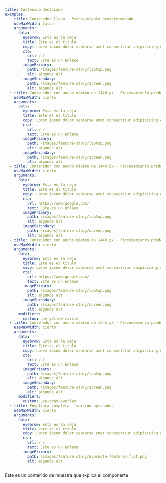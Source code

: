 ```yaml
---
title: Contenido destacado
examples:
  - title: Contenedor lleno - Procesamiento predeterminado.
    useMaxWidth: falso
    arguments:
      data:
        eyebrow: Esta es la ceja
        title: Este es el titulo
        copy: Lorem ipsum dolor sentarse amet consectetur adipisicing elit. Consequuntur asperiores et labore nihil qui! Sint praesentium nostrum accusantium fuga eius. Iste iusto ut provident laborum atque velit tempore, magni minus?
        cta:
          url: / /
          text: Este es un enlace
        imagePrimary:
          path: /images/feature-story/laptop.png
          alt: algunos alt
        imageSecondary:
          path: /images/feature-story/screen.png
          alt: algunos alt
  - title: Contenedor con ancho máximo de 1440 px - Procesamiento predeterminado.
    useMaxWidth: cierto
    arguments:
      data:
        eyebrow: Esta es la ceja
        title: Este es el titulo
        copy: Lorem ipsum dolor sentarse amet consectetur adipisicing elit. Consequuntur asperiores et labore nihil qui! Sint praesentium nostrum accusantium fuga eius. Iste iusto ut provident laborum atque velit tempore, magni minus?
        cta:
          url: / /
          text: Este es un enlace
        imagePrimary:
          path: /images/feature-story/laptop.png
          alt: algunos alt
        imageSecondary:
          path: /images/feature-story/screen.png
          alt: algunos alt
  - title: Contenedor con ancho máximo de 1440 px - Procesamiento predeterminado - CTA externo.
    useMaxWidth: cierto
    arguments:
      data:
        eyebrow: Esta es la ceja
        title: Este es el titulo
        copy: Lorem ipsum dolor sentarse amet consectetur adipisicing elit. Consequuntur asperiores et labore nihil qui! Sint praesentium nostrum accusantium fuga eius. Iste iusto ut provident laborum atque velit tempore, magni minus?
        cta:
          url: https://www.google.com/
          text: Este es un enlace
        imagePrimary:
          path: /images/feature-story/laptop.png
          alt: algunos alt
        imageSecondary:
          path: /images/feature-story/screen.png
          alt: algunos alt
  - title: Contenedor con ancho máximo de 1440 px - Procesamiento predeterminado - CTA externo - Círculo amarillo.
    useMaxWidth: cierto
    arguments:
      data:
        eyebrow: Esta es la ceja
        title: Este es el titulo
        copy: Lorem ipsum dolor sentarse amet consectetur adipisicing elit. Consequuntur asperiores et labore nihil qui! Sint praesentium nostrum accusantium fuga eius. Iste iusto ut provident laborum atque velit tempore, magni minus?
        cta:
          url: https://www.google.com/
          text: Este es un enlace
        imagePrimary:
          path: /images/feature-story/laptop.png
          alt: algunos alt
        imageSecondary:
          path: /images/feature-story/screen.png
          alt: algunos alt
      modifiers:
        custom: use-yellow-circle
  - title: Contenedor con ancho máximo de 1440 px - Procesamiento predeterminado - Superposición.
    useMaxWidth: cierto
    arguments:
      data:
        eyebrow: Esta es la ceja
        title: Este es el titulo
        copy: Lorem ipsum dolor sentarse amet consectetur adipisicing elit. Consequuntur asperiores et labore nihil qui! Sint praesentium nostrum accusantium fuga eius. Iste iusto ut provident laborum atque velit tempore, magni minus?
        cta:
          url: / /
          text: Este es un enlace
        imagePrimary:
          path: /images/feature-story/laptop.png
          alt: algunos alt
        imageSecondary:
          path: /images/feature-story/screen.png
          alt: algunos alt
      modifiers:
        custom: use-gray-overlay
  - title: Envoltura completa - versión aplanada.
    useMaxWidth: cierto
    arguments:
      data:
        eyebrow: Esta es la ceja
        title: Este es el titulo
        copy: Lorem ipsum dolor sentarse amet consectetur adipisicing elit. Consequuntur asperiores et labore nihil qui! Sint praesentium nostrum accusantium fuga eius. Iste iusto ut provident laborum atque velit tempore, magni minus?
        cta:
          url: / /
          text: Este es un enlace
        imagePrimary:
          path: /images/feature-story/evernote-featured-flat.png
          alt: algunos alt
---
```


Este es un contenido de muestra que explica el componente

<style><br>.use-grey-overlay {<br>  --overlay-color: var(--grey-300);<br>}<br><br>.use-yellow-circle {<br>  --featured-shape-color: var(--yellow-500);<br>}<br></style>
